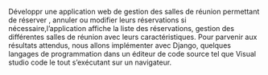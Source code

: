   Développr une application web de gestion des salles de réunion permettant de réserver , annuler ou modifier leurs réservations si nécessaire,l’application affiche la liste des réservations, gestion des différentes salles de réunion avec leurs
caractéristiques. Pour parvenir aux résultats attendus, nous allons implémenter avec Django, quelques langages de programmation dans un éditeur de code source tel que Visual studio code le tout s’exécutant sur un navigateur.
